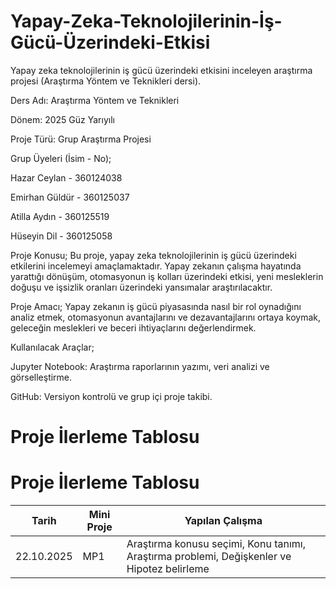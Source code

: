 # Yapay-Zeka-Teknolojilerinin-İş-Gücü-Üzerindeki-Etkisi
Yapay zeka teknolojilerinin iş gücü üzerindeki etkisini inceleyen araştırma projesi (Araştırma Yöntem ve Teknikleri dersi).

Ders Adı: Araştırma Yöntem ve Teknikleri

Dönem: 2025 Güz Yarıyılı

Proje Türü: Grup Araştırma Projesi

Grup Üyeleri (İsim - No);

Hazar Ceylan - 360124038 

Emirhan Güldür - 360125037

Atilla Aydın - 360125519 

Hüseyin Dil - 360125058 

Proje Konusu;
Bu proje, yapay zeka teknolojilerinin iş gücü üzerindeki etkilerini incelemeyi amaçlamaktadır.
Yapay zekanın çalışma hayatında yarattığı dönüşüm, otomasyonun iş kolları üzerindeki etkisi, yeni mesleklerin doğuşu ve işsizlik oranları üzerindeki yansımalar araştırılacaktır.

Proje Amacı;
Yapay zekanın iş gücü piyasasında nasıl bir rol oynadığını analiz etmek, otomasyonun avantajlarını ve dezavantajlarını ortaya koymak,
geleceğin meslekleri ve beceri ihtiyaçlarını değerlendirmek.

Kullanılacak Araçlar;

Jupyter Notebook: Araştırma raporlarının yazımı, veri analizi ve görselleştirme.

GitHub: Versiyon kontrolü ve grup içi proje takibi.

# Proje İlerleme Tablosu

# Proje İlerleme Tablosu

| Tarih      | Mini Proje | Yapılan Çalışma                                                                
|------------|------------|-----------------|
| 22.10.2025 | MP1        | Araştırma konusu seçimi, Konu tanımı, Araştırma problemi, Değişkenler ve Hipotez belirleme

